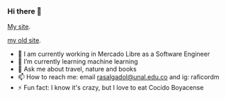 ### Hi there 👋

[My site](https://rafasalgado.github.io/my-site/).


[my old site](https://rafasalgado.github.io/personal/).

- 🔭 I am currently working in Mercado Libre as a Software Engineer
- 🌱 I’m currently learning machine learning 
- 💬 Ask me about travel, nature and books
- 📫 How to reach me: email rasalgadol@unal.edu.co  and ig: raficordm
- ⚡ Fun fact:  I know it's crazy, but I love to eat Cocido Boyacense

